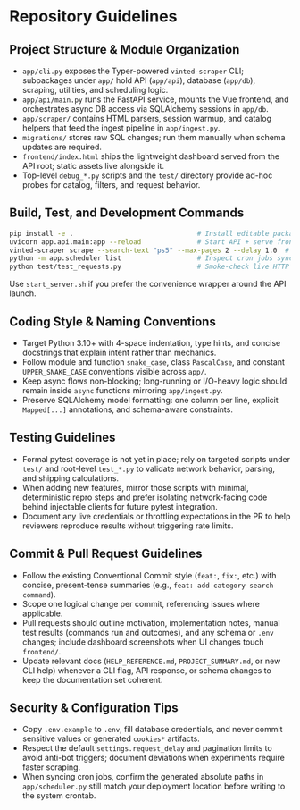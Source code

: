 # Repository Guidelines

## Project Structure & Module Organization
- `app/cli.py` exposes the Typer-powered `vinted-scraper` CLI; subpackages under `app/` hold API (`app/api`), database (`app/db`), scraping, utilities, and scheduling logic.
- `app/api/main.py` runs the FastAPI service, mounts the Vue frontend, and orchestrates async DB access via SQLAlchemy sessions in `app/db`.
- `app/scraper/` contains HTML parsers, session warmup, and catalog helpers that feed the ingest pipeline in `app/ingest.py`.
- `migrations/` stores raw SQL changes; run them manually when schema updates are required.
- `frontend/index.html` ships the lightweight dashboard served from the API root; static assets live alongside it.
- Top-level `debug_*.py` scripts and the `test/` directory provide ad-hoc probes for catalog, filters, and request behavior.

## Build, Test, and Development Commands
```bash
pip install -e .                               # Install editable package with Python deps
uvicorn app.api.main:app --reload              # Start API + serve frontend at http://localhost:8000
vinted-scraper scrape --search-text "ps5" --max-pages 2 --delay 1.0  # Run a sample scrape
python -m app.scheduler list                   # Inspect cron jobs synced from scrape configs
python test/test_requests.py                   # Smoke-check live HTTP headers against Vinted
```
Use `start_server.sh` if you prefer the convenience wrapper around the API launch.

## Coding Style & Naming Conventions
- Target Python 3.10+ with 4-space indentation, type hints, and concise docstrings that explain intent rather than mechanics.
- Follow module and function `snake_case`, class `PascalCase`, and constant `UPPER_SNAKE_CASE` conventions visible across `app/`.
- Keep async flows non-blocking; long-running or I/O-heavy logic should remain inside `async` functions mirroring `app/ingest.py`.
- Preserve SQLAlchemy model formatting: one column per line, explicit `Mapped[...]` annotations, and schema-aware constraints.

## Testing Guidelines
- Formal pytest coverage is not yet in place; rely on targeted scripts under `test/` and root-level `test_*.py` to validate network behavior, parsing, and shipping calculations.
- When adding new features, mirror those scripts with minimal, deterministic repro steps and prefer isolating network-facing code behind injectable clients for future pytest integration.
- Document any live credentials or throttling expectations in the PR to help reviewers reproduce results without triggering rate limits.

## Commit & Pull Request Guidelines
- Follow the existing Conventional Commit style (`feat:`, `fix:`, etc.) with concise, present-tense summaries (e.g., `feat: add category search command`).
- Scope one logical change per commit, referencing issues where applicable.
- Pull requests should outline motivation, implementation notes, manual test results (commands run and outcomes), and any schema or `.env` changes; include dashboard screenshots when UI changes touch `frontend/`.
- Update relevant docs (`HELP_REFERENCE.md`, `PROJECT_SUMMARY.md`, or new CLI help) whenever a CLI flag, API response, or schema changes to keep the documentation set coherent.

## Security & Configuration Tips
- Copy `.env.example` to `.env`, fill database credentials, and never commit sensitive values or generated `cookies*` artifacts.
- Respect the default `settings.request_delay` and pagination limits to avoid anti-bot triggers; document deviations when experiments require faster scraping.
- When syncing cron jobs, confirm the generated absolute paths in `app/scheduler.py` still match your deployment location before writing to the system crontab.
